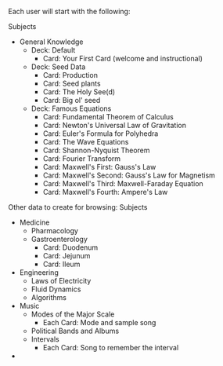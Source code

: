 Each user will start with the following:

Subjects
  - General Knowledge
    + Deck: Default
      + Card: Your First Card (welcome and instructional)
    + Deck: Seed Data
      + Card: Production
      + Card: Seed plants
      + Card: The Holy See(d)
      + Card: Big ol' seed
    + Deck: Famous Equations
      + Card: Fundamental Theorem of Calculus
      + Card: Newton's Universal Law of Gravitation
      + Card: Euler's Formula for Polyhedra
      + Card: The Wave Equations
      + Card: Shannon-Nyquist Theorem
      + Card: Fourier Transform
      + Card: Maxwell's First: Gauss's Law
      + Card: Maxwell's Second: Gauss's Law for Magnetism
      + Card: Maxwell's Third: Maxwell-Faraday Equation
      + Card: Maxwell's Fourth: Ampere's Law

Other data to create for browsing:
Subjects
  - Medicine
    + Pharmacology
    + Gastroenterology
      + Card: Duodenum
      + Card: Jejunum
      + Card: Ileum
  - Engineering
    + Laws of Electricity
    + Fluid Dynamics
    + Algorithms
  - Music
    + Modes of the Major Scale
      + Each Card: Mode and sample song
    + Political Bands and Albums
    + Intervals
      + Each Card: Song to remember the interval
  -
